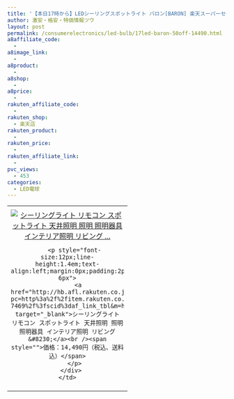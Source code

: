 ```yaml
---
title: '【本日17時から】LEDシーリングスポットライト バロン[BARON] 楽天スーパーセール50%OFF 激安特価14,490円！送料無料！'
author: 激安・格安・特価情報ツウ
layout: post
permalink: /consumerelectronics/led-bulb/17led-baron-50off-14490.html
a8affiliate_code:
  - 
a8image_link:
  - 
a8product:
  - 
a8shop:
  - 
a8price:
  - 
rakuten_affiliate_code:
  - 
rakuten_shop:
  - 楽天店
rakuten_product:
  - 
rakuten_price:
  - 
rakuten_affiliate_link:
  - 
pvc_views:
  - 453
categories:
  - LED電球
---
```

<table border="0" cellpadding="0" cellspacing="0">
  <tr>
    <td valign="top">
      <div style="border:1px none;margin:0px;padding:6px 0px;width:260px;text-align:center;float:left">
        <a href="http://hb.afl.rakuten.co.jp/hgc/13bfa62b.f7d9ef67.13bfa62c.41097189/?pc=http%3a%2f%2fitem.rakuten.co.jp%2fbeaubelle%2fa08lt-7469%2f%3fscid%3daf_link_tbl&m=http%3a%2f%2fm.rakuten.co.jp%2fbeaubelle%2fi%2f10001791%2f" target="_blank"><img src="http://hbb.afl.rakuten.co.jp/hgb/?pc=http%3a%2f%2fthumbnail.image.rakuten.co.jp%2f%400_mall%2fbeaubelle%2fcabinet%2fbeaubelle2%2fbaron_img02.jpg%3f_ex%3d240x240&m=http%3a%2f%2fthumbnail.image.rakuten.co.jp%2f%400_mall%2fbeaubelle%2fcabinet%2fbeaubelle2%2fbaron_img02.jpg" alt="シーリングライト リモコン スポットライト 天井照明 照明 照明器具 インテリア照明 リビング ..." border="0" style="margin:0px;padding:0px" /></a> 
        
        <p style="font-size:12px;line-height:1.4em;text-align:left;margin:0px;padding:2px 6px">
          <a href="http://hb.afl.rakuten.co.jp/hgc/13bfa62b.f7d9ef67.13bfa62c.41097189/?pc=http%3a%2f%2fitem.rakuten.co.jp%2fbeaubelle%2fa08lt-7469%2f%3fscid%3daf_link_tbl&m=http%3a%2f%2fm.rakuten.co.jp%2fbeaubelle%2fi%2f10001791%2f" target="_blank">シーリングライト リモコン スポットライト 天井照明 照明 照明器具 インテリア照明 リビング &#8230;</a><br /><span style="">価格：14,490円（税込、送料込）</span>
        </p>
      </div>
    </td>
  </tr>
</table>